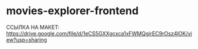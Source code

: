 # movies-explorer-frontend

ССЫЛКА НА МАКЕТ: https://drive.google.com/file/d/1eCS5GXXgcxca1xFWMQgirEC9rOsz4lOK/view?usp=sharing